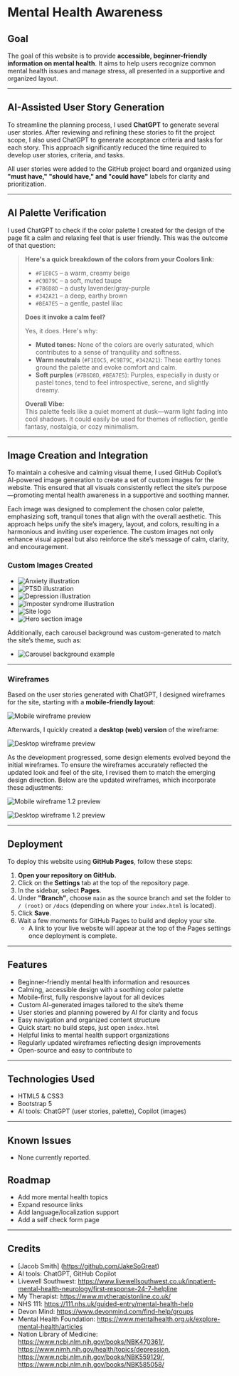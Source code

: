 # Mental Health Awareness

## Goal

The goal of this website is to provide **accessible, beginner-friendly information on mental health**. It aims to help users recognize common mental health issues and manage stress, all presented in a supportive and organized layout.

---

## AI-Assisted User Story Generation

To streamline the planning process, I used **ChatGPT** to generate several user stories. After reviewing and refining these stories to fit the project scope, I also used ChatGPT to generate acceptance criteria and tasks for each story. This approach significantly reduced the time required to develop user stories, criteria, and tasks.

All user stories were added to the GitHub project board and organized using **"must have," "should have," and "could have"** labels for clarity and prioritization.

---

## AI Palette Verification

I used ChatGPT to check if the color palette I created for the design of the page fit a calm and relaxing feel that is user friendly. This was the outcome of that question:

> **Here's a quick breakdown of the colors from your Coolors link:**
>
> - `#F1E0C5` – a warm, creamy beige  
> - `#C9B79C` – a soft, muted taupe  
> - `#7B6D8D` – a dusty lavender/gray-purple  
> - `#342A21` – a deep, earthy brown  
> - `#BEA7E5` – a gentle, pastel lilac
>
> **Does it invoke a calm feel?**
>
> Yes, it does. Here's why:
>
> - **Muted tones:** None of the colors are overly saturated, which contributes to a sense of tranquility and softness.
> - **Warm neutrals** (`#F1E0C5`, `#C9B79C`, `#342A21`): These earthy tones ground the palette and evoke comfort and calm.
> - **Soft purples** (`#7B6D8D`, `#BEA7E5`): Purples, especially in dusty or pastel tones, tend to feel introspective, serene, and slightly dreamy.
>
> **Overall Vibe:**  
> This palette feels like a quiet moment at dusk—warm light fading into cool shadows. It could easily be used for themes of reflection, gentle fantasy, nostalgia, or cozy minimalism.

---

## Image Creation and Integration

To maintain a cohesive and calming visual theme, I used GitHub Copilot’s AI-powered image generation to create a set of custom images for the website. This ensured that all visuals consistently reflect the site’s purpose—promoting mental health awareness in a supportive and soothing manner.

Each image was designed to complement the chosen color palette, emphasizing soft, tranquil tones that align with the overall aesthetic. This approach helps unify the site’s imagery, layout, and colors, resulting in a harmonious and inviting user experience. The custom images not only enhance visual appeal but also reinforce the site’s message of calm, clarity, and encouragement.

### Custom Images Created

- ![Anxiety illustration](assets/images/anxiety.png)
- ![PTSD illustration](assets/images/ptsd.png)
- ![Depression illustration](assets/images/depression.png)
- ![Imposter syndrome illustration](assets/images/impostersyndrom.png)
- ![Site logo](assets/images/logomh.png)
- ![Hero section image](assets/images/mentalhero.png)

Additionally, each carousel background was custom-generated to match the site’s theme, such as:

- ![Carousel background example](assets/images/carousel1.png)
---
### Wireframes

Based on the user stories generated with ChatGPT, I designed wireframes for the site, starting with a **mobile-friendly layout**:

![Mobile wireframe preview](assets/images/mobileversion.png)

Afterwards, I quickly created a **desktop (web) version** of the wireframe:

![Desktop wireframe preview](assets/images/webpageversion.png)

As the development progressed, some design elements evolved beyond the initial wireframes. To ensure the wireframes accurately reflected the updated look and feel of the site, I revised them to match the emerging design direction. Below are the updated wireframes, which incorporate these adjustments:

![Mobile wireframe 1.2 preview](assets/images/Mobile%20Version%201.2.png)

![Desktop wireframe 1.2 preview](assets/images/webpage%20version%201.2.png)

---

## Deployment

To deploy this website using **GitHub Pages**, follow these steps:

1. **Open your repository on GitHub.**
2. Click on the **Settings** tab at the top of the repository page.
3. In the sidebar, select **Pages**.
4. Under **"Branch"**, choose `main` as the source branch and set the folder to `/ (root)` or `/docs` (depending on where your `index.html` is located).
5. Click **Save**.
6. Wait a few moments for GitHub Pages to build and deploy your site.  
    - A link to your live website will appear at the top of the Pages settings once deployment is complete.


---

## Features

- Beginner-friendly mental health information and resources
- Calming, accessible design with a soothing color palette
- Mobile-first, fully responsive layout for all devices
- Custom AI-generated images tailored to the site’s theme
- User stories and planning powered by AI for clarity and focus
- Easy navigation and organized content structure
- Quick start: no build steps, just open `index.html`
- Helpful links to mental health support organizations
- Regularly updated wireframes reflecting design improvements
- Open-source and easy to contribute to

---

## Technologies Used

- HTML5 & CSS3
- Bootstrap 5
- AI tools: ChatGPT (user stories, palette), Copilot (images)

---

## Known Issues

- None currently reported.

## Roadmap

- Add more mental health topics
- Expand resource links
- Add language/localization support
- Add a self check form page

---

## Credits

- [Jacob Smith] (https://github.com/JakeSoGreat)
- AI tools: ChatGPT, GitHub Copilot
- Livewell Southwest: https://www.livewellsouthwest.co.uk/inpatient-mental-health-neurology/first-response-24-7-helpline
- My Therapist: https://www.mytherapistonline.co.uk/
- NHS 111: https://111.nhs.uk/guided-entry/mental-health-help
- Devon Mind: https://www.devonmind.com/find-help/groups
- Mental Health Foundation: https://www.mentalhealth.org.uk/explore-mental-health/articles
- Nation Library of Medicine: https://www.ncbi.nlm.nih.gov/books/NBK470361/, https://www.nimh.nih.gov/health/topics/depression, https://www.ncbi.nlm.nih.gov/books/NBK559129/, https://www.ncbi.nlm.nih.gov/books/NBK585058/
